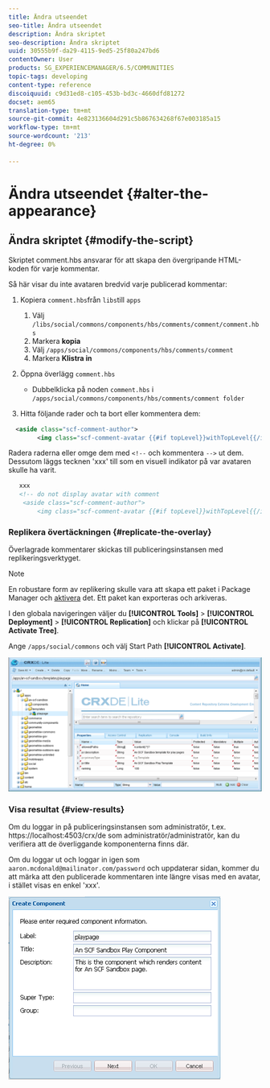 ```yaml
---
title: Ändra utseendet
seo-title: Ändra utseendet
description: Ändra skriptet
seo-description: Ändra skriptet
uuid: 30555b9f-da29-4115-9ed5-25f80a247bd6
contentOwner: User
products: SG_EXPERIENCEMANAGER/6.5/COMMUNITIES
topic-tags: developing
content-type: reference
discoiquuid: c9d31ed8-c105-453b-bd3c-4660dfd81272
docset: aem65
translation-type: tm+mt
source-git-commit: 4e823136604d291c5b867634268f67e003185a15
workflow-type: tm+mt
source-wordcount: '213'
ht-degree: 0%

---
```



# Ändra utseendet {#alter-the-appearance}

## Ändra skriptet {#modify-the-script}

Skriptet comment.hbs ansvarar för att skapa den övergripande HTML-koden för varje kommentar.

Så här visar du inte avataren bredvid varje publicerad kommentar:

1. Kopiera `comment.hbs`från `libs`till `apps`

   1. Välj `/libs/social/commons/components/hbs/comments/comment/comment.hbs`
   1. Markera **kopia**
   1. Välj `/apps/social/commons/components/hbs/comments/comment`
   1. Markera **Klistra in**

1. Öppna överlägg `comment.hbs`

   * Dubbelklicka på noden `comment.hbs` i `/apps/social/commons/components/hbs/comments/comment folder`

1. Hitta följande rader och ta bort eller kommentera dem:

```xml
  <aside class="scf-comment-author">
        <img class="scf-comment-avatar {{#if topLevel}}withTopLevel{{/if}}" src="{{author.avatarUrl}}"></img>
```

Radera raderna eller omge dem med `<!--` och kommentera `-->` ut dem. Dessutom läggs tecknen &#39;xxx&#39; till som en visuell indikator på var avataren skulle ha varit.

```xml
   xxx
   <!-- do not display avatar with comment
    <aside class="scf-comment-author">
        <img class="scf-comment-avatar {{#if topLevel}}withTopLevel{{/if}}" src="{{author.avatarUrl}}"></img>
```

### Replikera övertäckningen {#replicate-the-overlay}

Överlagrade kommentarer skickas till publiceringsinstansen med replikeringsverktyget.

>[!NOTE]
>
>En robustare form av replikering skulle vara att skapa ett paket i Package Manager och [aktivera](/help/sites-administering/package-manager.md#replicating-packages) det. Ett paket kan exporteras och arkiveras.


I den globala navigeringen väljer du **[!UICONTROL Tools]** > **[!UICONTROL Deployment]** > **[!UICONTROL Replication]** och klickar på **[!UICONTROL Activate Tree]**.

Ange `/apps/social/commons` och välj Start Path **[!UICONTROL Activate]**.

![verify-content-template](assets/verify-content-template.png)

### Visa resultat {#view-results}

Om du loggar in på publiceringsinstansen som administratör, t.ex. https://localhost:4503/crx/de som administratör/administratör, kan du verifiera att de överliggande komponenterna finns där.

Om du loggar ut och loggar in igen som `aaron.mcdonald@mailinator.com/password` och uppdaterar sidan, kommer du att märka att den publicerade kommentaren inte längre visas med en avatar, i stället visas en enkel &#39;xxx&#39;.

![create-template-component](assets/create-template-component.png)

